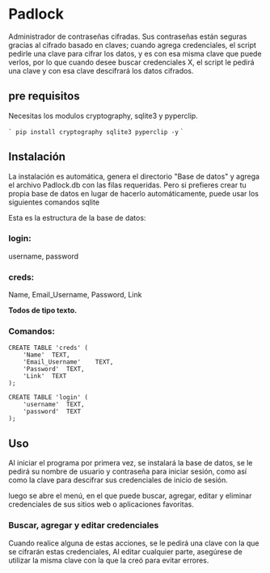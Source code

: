 # Padlock

Administrador de contraseñas cifradas. Sus contraseñas están seguras gracias al cifrado basado en claves; cuando agrega credenciales, el script
pedirle una clave para cifrar los datos, y es con esa misma clave que puede verlos, por lo que cuando desee buscar credenciales X,
el script le pedirá una clave y con esa clave descifrará los datos cifrados.

## pre requisitos

Necesitas los modulos cryptography, sqlite3 y pyperclip.

`` `
pip install cryptography sqlite3 pyperclip -y
`` `

## Instalación


La instalación es automática, genera el directorio "Base de datos" y agrega el archivo Padlock.db con las filas requeridas. Pero si prefieres crear tu
propia base de datos en lugar de hacerlo automáticamente, puede usar los siguientes comandos sqlite

Esta es la estructura de la base de datos:

### login:
username, password

### creds:
Name, Email_Username, Password, Link

**Todos de tipo texto.**

### Comandos:

```
CREATE TABLE 'creds' (
    'Name'  TEXT,
    'Email_Username'    TEXT,
    'Password'  TEXT,
    'Link'  TEXT
);
```

```
CREATE TABLE 'login' (
    'username'  TEXT,
    'password'  TEXT
);
```

## Uso

Al iniciar el programa por primera vez, se instalará la base de datos, se le pedirá su nombre de usuario y contraseña para iniciar sesión, como
así como la clave para descifrar sus credenciales de inicio de sesión.

luego se abre el menú, en el que puede buscar, agregar, editar y eliminar credenciales de sus sitios web o aplicaciones favoritas.

### Buscar, agregar y editar credenciales

Cuando realice alguna de estas acciones, se le pedirá una clave con la que se cifrarán estas credenciales,
Al editar cualquier parte, asegúrese de utilizar la misma clave con la que la creó para evitar errores.
